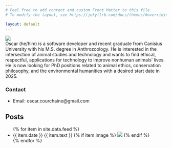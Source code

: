 ```yaml
---
# Feel free to add content and custom Front Matter to this file.
# To modify the layout, see https://jekyllrb.com/docs/themes/#overriding-theme-defaults

layout: default
---
```


<div class="flex-container">
    <div class="flex-child">
        <img class="mainphoto" src="../media/oscar.jpeg">
    </div>
    <div class="flex-child info">
        Oscar (he/him) is a software developer and recent graduate from Canisius University with his M.S. degree in Anthrozoology. He is interested in the intersection of animal studies and technology and wants to find ethical, respectful, applications for technology to improve nonhuman animals’ lives. He is now looking for PhD positions related to animal ethics, conservation philosophy, and the environmental humanities with a desired start date in 2025. 
        <h3> Contact </h3>
        <ul class="links">
            <li>
                <span class="c-title"> Email: </span> oscar.courchaine@gmail.com
            </li>
        </ul>
    </div>
</div>

<div class="feed">
<h2> Posts </h2>
<ul>
    {% for item in site.data.feed %}
        <li class="post">
            <span class="post-date"> {{ item.date }} </span>
            <span class="post-text"> {{ item.text }} </span>
            {% if item.image %}
                <img class="post-image" src="../media/{{ item.image }}">
            {% endif %}
        </li>
    {% endfor %}
</ul>
</div>